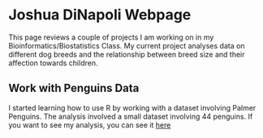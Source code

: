 # Joshua DiNapoli Webpage
This page reviews a couple of projects I am working on in my Bioinformatics/Biostatistics Class. My current project analyses data on different dog breeds and the relationship between breed size and their affection towards children. 


## Work with Penguins Data

I started learning how to use R by working with a dataset involving Palmer Penguins. The analysis involved a small dataset involving 44 penguins. If you want to see my analysis, you can see it [here](https://JDiNap01.github.io/BiostatisticsAnalysis/PalmerPenguins_Initial.html) 
